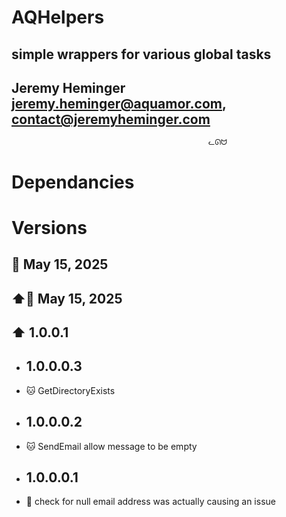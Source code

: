 # AQHelpers
## simple wrappers for various global tasks
## Jeremy Heminger <jeremy.heminger@aquamor.com>, <contact@jeremyheminger.com>

                                                ᓚᘏᗢ

# Dependancies


# Versions

## 📅 May 15, 2025
## ⬆️📅 May 15, 2025
## ⬆️ 1.0.0.1

* ## 1.0.0.0.3
*   🐱 GetDirectoryExists
* ## 1.0.0.0.2
*   🐱 SendEmail allow message to be empty
* ## 1.0.0.0.1
*   🐞 check for null email address was actually causing an issue

